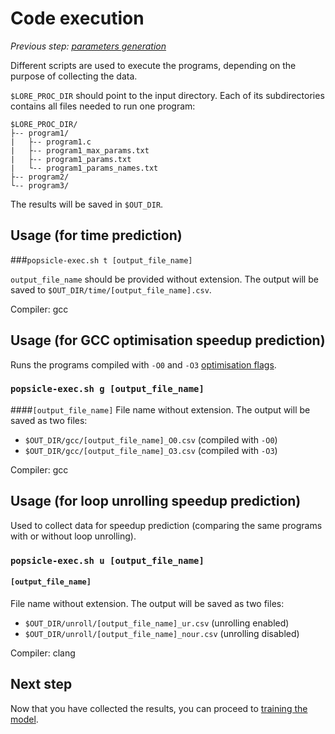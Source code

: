 # Code execution

_Previous step: [parameters generation](03_parameters_generation.md)_

Different scripts are used to execute the programs, depending on the purpose of collecting the data.

`$LORE_PROC_DIR` should point to the input directory. Each of its subdirectories contains all files needed to run one program:

    $LORE_PROC_DIR/
    ├-- program1/  
    |   ├-- program1.c
    |   ├-- program1_max_params.txt
    |   ├-- program1_params.txt
    |   └-- program1_params_names.txt
    ├-- program2/  
    └-- program3/

The results will be saved in `$OUT_DIR`.

## Usage (for time prediction)

###`popsicle-exec.sh t [output_file_name]`

`output_file_name` should be provided without extension. The output will be saved to `$OUT_DIR/time/[output_file_name].csv`.

Compiler: gcc


## Usage (for GCC optimisation speedup prediction)

Runs the programs compiled with `-O0` and `-O3` [optimisation flags](https://gcc.gnu.org/onlinedocs/gcc/Optimize-Options.html).

### `popsicle-exec.sh g [output_file_name]`

####`[output_file_name]`
File name without extension. The output will be saved as two files: 

* `$OUT_DIR/gcc/[output_file_name]_O0.csv` (compiled with `-O0`)
* `$OUT_DIR/gcc/[output_file_name]_O3.csv` (compiled with `-O3`)

Compiler: gcc


## Usage (for loop unrolling speedup prediction)

Used to collect data for speedup prediction (comparing the same programs with or without loop unrolling).

### `popsicle-exec.sh u [output_file_name]`

#### `[output_file_name]` 
File name without extension. The output will be saved as two files: 

* `$OUT_DIR/unroll/[output_file_name]_ur.csv` (unrolling enabled)
* `$OUT_DIR/unroll/[output_file_name]_nour.csv` (unrolling disabled)

Compiler: clang


## Next step

Now that you have collected the results, you can proceed to [training the model](05_training.md).
